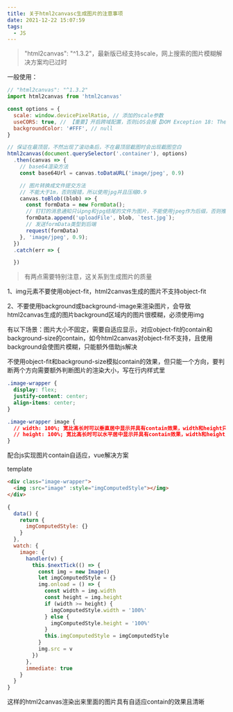 ```yaml
---
title: 关于html2canvasc生成图片的注意事项
date: 2021-12-22 15:07:59
tags:
  - JS
---
```


> "html2canvas": "^1.3.2"，最新版已经支持scale，网上搜索的图片模糊解决方案均已过时

一般使用：

```js
// "html2canvas": "^1.3.2"
import html2canvas from 'html2canvas'

const options = {
  scale: window.devicePixelRatio, // 添加的scale参数
  useCORS: true, // 【重要】开启跨域配置，否则iOS会报【DOM Exception 18: The operation is insecure】
  backgroundColor: '#FFF', // null
}

// 保证在最顶层，不然出现了滚动条后，不在最顶层截图时会出现截图空白
html2canvas(document.querySelector('.container'), options)
  .then(canvas => {
    // base64渲染方法
    const base64Url = canvas.toDataURL('image/jpeg', 0.9)

    // 图片转换成文件提交方法
    // 不能大于1m，否则报错，所以使用jpg并且压缩0.9
    canvas.toBlob((blob) => {
      const formData = new FormData();
      // 钉钉的消息通知只认png和jpg结尾的文件为图片，不能使用jpeg作为后缀，否则推送不成功
      formData.append('uploadFile', blob, `test.jpg`);
      // 发送formData类型到后端
      request(formData)
    }, 'image/jpeg', 0.9);
  })
  .catch(err => {

  })
```

> 有两点需要特别注意，这关系到生成图片的质量

1、img元素不要使用object-fit，html2canvas生成的图片不支持object-fit

2、不要使用background或background-image来渲染图片，会导致html2canvas生成的图片background区域内的图片很模糊，必须使用img


有以下场景：图片大小不固定，需要自适应显示，对应object-fit的contain和background-size的contain，如今html2canvas对object-fit不支持，且使用background会使图片模糊，只能额外借助js解决

不使用object-fit和background-size模拟contain的效果，但只能一个方向，要判断两个方向需要额外判断图片的渲染大小，写在行内样式里

```css
.image-wrapper {
  display: flex;
  justify-content: center;
  align-items: center;
}

.image-wrapper image {
  // width: 100%; 宽比高长时可以垂直居中显示并具有contain效果，width和height只能设置其中一个为100%
  // height: 100%; 宽比高长时可以水平居中显示并具有contain效果，width和height只能设置其中一个为100%
}
```

配合js实现图片contain自适应，vue解决方案

template
```html
<div class="image-wrapper">
  <img :src="image" :style="imgComputedStyle"></img>
</div>
```

```js
{
  data() {
    return {
      imgComputedStyle: {}
    }
  },
  watch: {
    image: {
      handler(v) {
        this.$nextTick(() => {
          const img = new Image()
          let imgComputedStyle = {}
          img.onload = () => {
            const width = img.width
            const height = img.height
            if (width >= height) {
              imgComputedStyle.width = '100%'
            } else {
              imgComputedStyle.height = '100%'
            }
            this.imgComputedStyle = imgComputedStyle
          }
          img.src = v
        })
      },
      immediate: true
    }
  }
}
```

这样的html2canvas渲染出来里面的图片具有自适应contain的效果且清晰